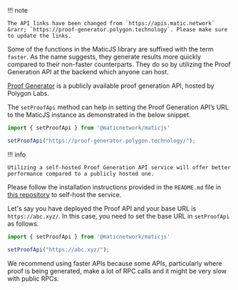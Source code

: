 !!! note

    The API links have been changed from `https://apis.matic.network` &rarr; `https://proof-generator.polygon.technology`. Please make sure to update the links.

Some of the functions in the MaticJS library are suffixed with the term `faster`. As the name suggests, they generate results more quickly compared to their non-faster counterparts. They do so by utilizing the Proof Generation API at the backend which anyone can host.

[Proof Generator](https://proof-generator.polygon.technology/) is a publicly available proof generation API, hosted by Polygon Labs.

The `setProofApi` method can help in setting the Proof Generation API’s URL to the MaticJS instance as demonstrated in the below snippet.

```js
import { setProofApi } from '@maticnetwork/maticjs'

setProofApi("https://proof-generator.polygon.technology/");
```

!!! info

    Utilizing a self-hosted Proof Generation API service will offer better performance compared to a publicly hosted one.

Please follow the installation instructions provided in the `README.md` file in [this repository](https://github.com/maticnetwork/proof-generation-api) to self-host the service.

Let's say you have deployed the Proof API and your base URL is `https://abc.xyz/`. In this case, you need to set the base URL in `setProofApi` as follows.

```js
import { setProofApi } from '@maticnetwork/maticjs'

setProofApi("https://abc.xyz/");
```

We recommend using faster APIs because some APIs, particularly where proof is being generated, make a lot of RPC calls and it might be very slow with public RPCs.
